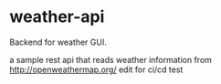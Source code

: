 # weather-api

Backend for weather GUI. 

a sample rest api that reads weather information from http://openweathermap.org/
edit for ci/cd test 
